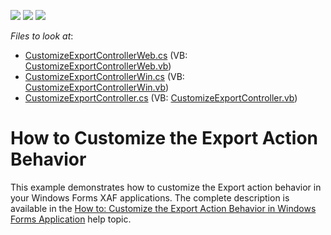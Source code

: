<!-- default badges list -->
![](https://img.shields.io/endpoint?url=https://codecentral.devexpress.com/api/v1/VersionRange/128589107/12.2.4%2B)
[![](https://img.shields.io/badge/Open_in_DevExpress_Support_Center-FF7200?style=flat-square&logo=DevExpress&logoColor=white)](https://supportcenter.devexpress.com/ticket/details/E2335)
[![](https://img.shields.io/badge/📖_How_to_use_DevExpress_Examples-e9f6fc?style=flat-square)](https://docs.devexpress.com/GeneralInformation/403183)
<!-- default badges end -->
<!-- default file list -->
*Files to look at*:

* [CustomizeExportControllerWeb.cs](./CS/CustomizeExportAction.Module.Web/Controllers/CustomizeExportControllerWeb.cs) (VB: [CustomizeExportControllerWeb.vb](./VB/CustomizeExportAction.Module.Web/Controllers/CustomizeExportControllerWeb.vb))
* [CustomizeExportControllerWin.cs](./CS/CustomizeExportAction.Module.Win/Controllers/CustomizeExportControllerWin.cs) (VB: [CustomizeExportControllerWin.vb](./VB/CustomizeExportAction.Module.Win/Controllers/CustomizeExportControllerWin.vb))
* [CustomizeExportController.cs](./CS/CustomizeExportAction.Module/Controllers/CustomizeExportController.cs) (VB: [CustomizeExportController.vb](./VB/CustomizeExportAction.Module/Controllers/CustomizeExportController.vb))
<!-- default file list end -->
# How to Customize the Export Action Behavior


<p>This example demonstrates how to customize the Export action behavior in your Windows Forms XAF applications. The complete description is available in the <a href="http://documentation.devexpress.com/#Xaf/CustomDocument3287">How to: Customize the Export Action Behavior in Windows Forms Application</a> help topic.</p>

<br/>


